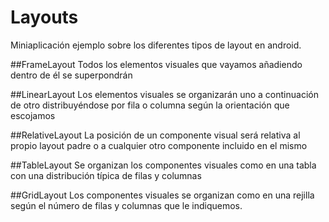 # Layouts


Miniaplicación ejemplo sobre los diferentes tipos de layout en android.

##FrameLayout
Todos los elementos visuales que vayamos añadiendo dentro de él se superpondrán

##LinearLayout
Los elementos visuales se organizarán uno a continuación de otro distribuyéndose por fila o columna según la orientación que escojamos

##RelativeLayout
La posición de un componente visual será relativa al propio layout padre o a cualquier otro componente incluido en el mismo

##TableLayout
Se organizan los componentes visuales como en una tabla con una distribución típica de filas y columnas

##GridLayout
Los componentes visuales se organizan como en una rejilla según el número de filas y columnas que le indiquemos.

